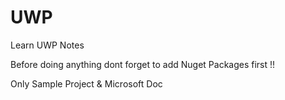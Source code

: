 # UWP
Learn UWP Notes

Before doing anything dont forget to add Nuget Packages first !!

Only Sample Project & Microsoft Doc
